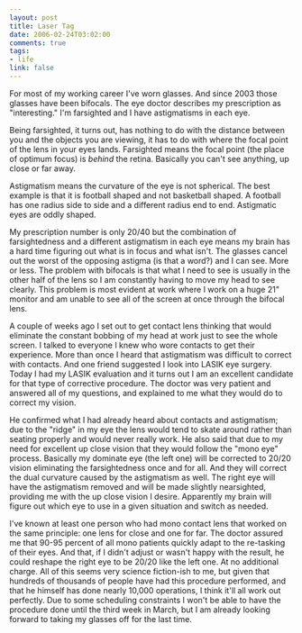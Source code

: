 ```yaml
--- 
layout: post
title: Laser Tag
date: 2006-02-24T03:02:00
comments: true
tags:
- life
link: false
---
```

For most of my working career I've worn glasses. And since 2003 those glasses have been bifocals. The eye doctor describes my prescription as "interesting." I'm farsighted and I have astigmatisms in each eye.

Being farsighted, it turns out, has nothing to do with the distance between you and the objects you are viewing, it has to do with where the focal point of the lens in your eyes lands. Farsighted means the focal point (the place of optimum focus) is _behind_ the retina. Basically you can't see anything, up close or far away.

Astigmatism means the curvature of the eye is not spherical. The best example is that it is football shaped and not basketball shaped. A football has one radius side to side and a different radius end to end. Astigmatic eyes are oddly shaped.

My prescription number is only 20/40 but the combination of farsightedness and a different astigmatism in each eye means my brain has a hard time figuring out what is in focus and what isn't. The glasses cancel out the worst of the opposing astigma (is that a word?) and I can see. More or less. The problem with bifocals is that what I need to see is usually in the other half of the lens so I am constantly having to move my head to see clearly. This problem is most evident at work where I work on a huge 21" monitor and am unable to see all of the screen at once through the bifocal lens.

A couple of weeks ago I set out to get contact lens thinking that would eliminate the constant bobbing of my head at work just to see the whole screen. I talked to everyone I knew who wore contacts to get their experience. More than once I heard that astigmatism was difficult to correct with contacts. And one friend suggested I look into LASIK eye surgery. Today I had my LASIK evaluation and it turns out I am an excellent candidate for that type of corrective procedure. The doctor was very patient and answered all of my questions, and explained to me what they would do to correct my vision.

He confirmed what I had already heard about contacts and astigmatism; due to the "ridge" in my eye the lens would tend to skate around rather than seating properly and would never really work. He also said that due to my need for excellent up close vision that they would follow the "mono eye" process. Basically my dominate eye (the left one) will be corrected to 20/20 vision eliminating the farsightedness once and for all. And they will correct the dual curvature caused by the astigmatism as well. The right eye will have the astigmatism removed and will be made slightly nearsighted, providing me with the up close vision I desire. Apparently my brain will figure out which eye to use in a given situation and switch as needed.

I've known at least one person who had mono contact lens that worked on the same principle: one lens for close and one for far. The doctor assured me that 90-95 percent of all mono patients quickly adapt to the re-tasking of their eyes. And that, if I didn't adjust or wasn't happy with the result, he could reshape the right eye to be 20/20 like the left one. At no additional charge. All of this seems very science fiction-ish to me, but given that hundreds of thousands of people have had this procedure performed, and that he himself has done nearly 10,000 operations, I think it'll all work out perfectly. Due to some scheduling constraints I won't be able to have the procedure done until the third week in March, but I am already looking forward to taking my glasses off for the last time.


